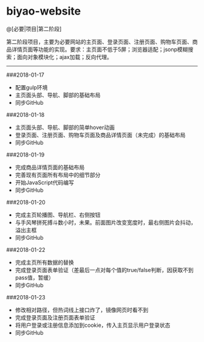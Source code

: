 # biyao-website

@[必要|项目|第二阶段]

第二阶段项目，主要为必要网站的主页面、登录页面、注册页面、购物车页面、商品详情页面等功能的实现。要求：主页面不低于5屏；浏览器适配；jsonp模糊搜索；面向对象模块化；ajax加载；反向代理。

---

###2018-01-17

- 配置gulp环境
- 主页面头部、导航、脚部的基础布局
- 同步GitHub

###2018-01-18

- 主页面头部、导航、脚部的简单hover动画
- 登录页面、注册页面、购物车页面及商品详情页面（未完成）的基础布局
- 同步GitHub

###2018-01-19

- 完成商品详情页面的基础布局
- 完善现有页面所有布局中的细节部分
- 开始JavaScript代码编写
- 同步GitHub

###2018-01-20

- 完成主页轮播图、导航栏、右侧按钮
- 与手风琴拼死搏斗数小时，未果。前面图片改变宽度时，最右侧图片会抖动，溢出主框
- 同步GitHub

###2018-01-22

- 完成主页所有数据的替换
- 完成登录页面表单验证（差最后一点对每个值的true/false判断，因获取不到pass值，暂缓）
- 同步GitHub

###2018-01-23

- 修改相对路径，但热词线上接口炸了，镜像网页时看不到
- 完成登录页面及注册页面表单验证
- 将用户登录或注册信息添加到cookie，传入主页显示用户登录状态
- 同步GitHub